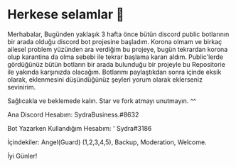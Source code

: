 # Herkese selamlar 👋

Merhabalar, Bugünden yaklaşık 3 hafta önce bütün discord public botlarının bir arada olduğu discord bot projesine başladım. Korona olmam ve birkaç ailesel problem yüzünden ara verdiğim bu projeye, bugün tekrardan korona olup karantina da olma sebebi ile tekrar başlama kararı aldım. Public'lerde gördüğünüz bütün botların bir arada bulunduğu bir projeyle bu Repositorie ile yakında karşınızda olacağım. Botlarımı paylaştıkdan sonra içinde eksik olarak, eklenmesini düşündüğünüz şeyleri yorum olarak eklerseniz sevinirim.
 
Sağlıcakla ve beklemede kalın. Star ve fork atmayı unutmayın. ^^

Ana Discord Hesabım: SydraBusiness.#8632 

Bot Yazarken Kullandığım Hesabım: ' Sydra#3186

İçindekiler: Angel(Guard) (1,2,3,4,5), Backup, Moderation, Welcome.


İyi Günler!
